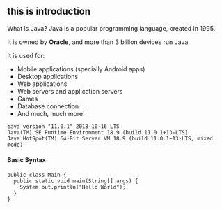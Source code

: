 ## this is introduction


What is Java?
Java is a popular programming language, created in 1995.

It is owned by <b>Oracle</b>, and more than 3 billion devices run Java.

It is used for:

- Mobile applications (specially Android apps)
- Desktop applications
- Web applications
- Web servers and application servers
- Games
- Database connection
- And much, much more!

```
java version "11.0.1" 2018-10-16 LTS
Java(TM) SE Runtime Environment 18.9 (build 11.0.1+13-LTS)
Java HotSpot(TM) 64-Bit Server VM 18.9 (build 11.0.1+13-LTS, mixed mode)
```

#### Basic Syntax
```
public class Main {
  public static void main(String[] args) {
    System.out.println("Hello World");
  }
}
```
